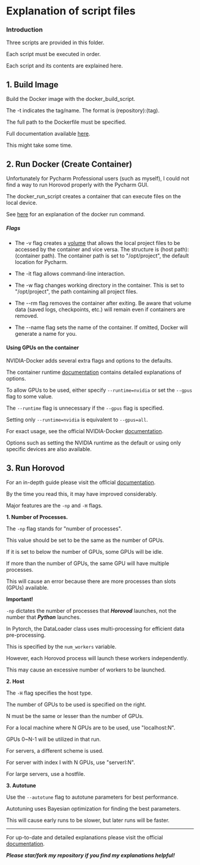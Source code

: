# Explanation of script files

### Introduction

Three scripts are provided in this folder.

Each script must be executed in order.

Each script and its contents are explained here.

## 1. Build Image

Build the Docker image with the docker_build_script.

The -t indicates the tag/name. The format is (repository):(tag).

The full path to the Dockerfile must be specified.

Full documentation available 
[here](https://docs.docker.com/engine/reference/commandline/build/).

This might take some time.

## 2. Run Docker (Create Container)

Unfortunately for Pycharm Professional users (such as myself), 
I could not find a way to run Horovod properly with the Pycharm GUI.

The docker_run_script creates a container that can execute files on the local device.

See [here](https://docs.docker.com/engine/reference/run) 
for an explanation of the docker run command.

##### Flags
- The -v flag creates a [volume](https://docs.docker.com/storage/volumes) 
that allows the local project files to be accessed by the container and vice versa.
The structure is (host path):(container path). 
The container path is set to "/opt/project", the default location for Pycharm.

- The -it flag allows command-line interaction.

- The -w flag changes working directory in the container. 
This is set to "/opt/project", the path containing all project files.

- The --rm flag removes the container after exiting.
Be aware that volume data (saved logs, checkpoints, etc.) will remain even if containers are removed.

- The --name flag sets the name of the container. 
If omitted, Docker will generate a name for you. 

#### Using GPUs on the container

NVIDIA-Docker adds several extra flags and options to the defaults.

The container runtime [documentation](https://github.com/NVIDIA/nvidia-container-runtime/blob/v3.1.4/README.md) 
contains detailed explanations of options.

To allow GPUs to be used, either specify `--runtime=nvidia` or set the `--gpus` flag to some value.

The `--runtime` flag is unnecessary if the `--gpus` flag is specified.

Setting only `--runtime=nvidia` is equivalent to `--gpus=all`.

For exact usage, see the official NVIDIA-Docker 
[documentation](https://github.com/NVIDIA/nvidia-docker/blob/3f1edae37ea46c030b5585bca4ce524da51c06c7/README.md).

Options such as setting the NVIDIA runtime as the default or using only specific devices are also available.

## 3. Run Horovod

For an in-depth guide please visit the official 
[documentation](https://horovod.readthedocs.io/en/latest/).

By the time you read this, it may have improved considerably.

Major features are the `-np` and `-H` flags.

**1. Number of Processes.**

The `-np` flag stands for "number of processes".

This value should be set to be the same as the number of GPUs.

If it is set to below the number of GPUs, some GPUs will be idle.

If more than the number of GPUs, the same GPU will have multiple processes.

This will cause an error because there are more processes than slots (GPUs) available.

**Important!**

`-np` dictates the number of processes that __*Horovod*__ launches, 
not the number that __*Python*__ launches.

In Pytorch, the DataLoader class uses multi-processing for efficient data pre-processing.

This is specified by the `num_workers` variable.

However, each Horovod process will launch these workers independently.

This may cause an excessive number of workers to be launched. 

**2. Host**

The `-H` flag specifies the host type. 

The number of GPUs to be used is specified on the right.

N must be the same or lesser than the number of GPUs.

For a local machine where N GPUs are to be used, use "localhost:N".

GPUs 0~N-1 will be utilized in that run.

For servers, a different scheme is used.

For server with index I with N GPUs, use "serverI:N".

For large servers, use a hostfile.

**3. Autotune**

Use the `--autotune` flag to autotune parameters for best performance.

Autotuning uses Bayesian optimization for finding the best parameters.

This will cause early runs to be slower, but later runs will be faster.


---
For up-to-date and detailed explanations please visit the official 
[documentation](https://horovod.readthedocs.io/en/latest/).

__*Please star/fork my repository if you find my explanations helpful!*__
